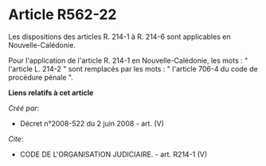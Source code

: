 # Article R562-22

Les dispositions des articles R. 214-1 à R. 214-6 sont applicables en Nouvelle-Calédonie.

Pour l'application de l'article R. 214-1 en Nouvelle-Calédonie, les mots : " l'article L. 214-2 " sont remplacés par les
mots : " l'article 706-4 du code de procédure pénale ".

**Liens relatifs à cet article**

_Créé par_:

  - Décret n°2008-522 du 2 juin 2008 - art. (V)

_Cite_:

  - CODE DE L'ORGANISATION JUDICIAIRE. - art. R214-1 (V)
